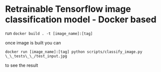 # Retrainable Tensorflow image classification model - Docker based

run `docker build . -t [image_name]:[tag]`

once image is built you can

`docker run [image_name]:[tag] python scripts/classify_image.py \_\_tests\_\_/test_input.jpg`

to see the result
